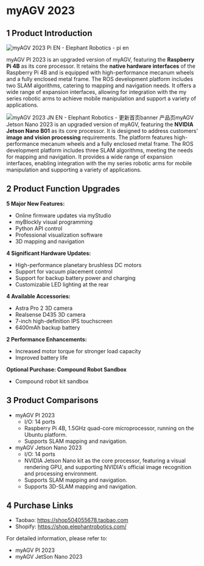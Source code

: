 # myAGV 2023

## 1 Product Introduction

![myAGV 2023 Pi EN - Elephant Robotics - pi en](../../resourse/20-myAgv2023/PI/PI-main.png)

myAGV PI 2023 is an upgraded version of myAGV, featuring the **Raspberry Pi 4B** as its core processor. It retains the **native hardware interfaces** of the Raspberry Pi 4B and is equipped with high-performance mecanum wheels and a fully enclosed metal frame. The ROS development platform includes two SLAM algorithms, catering to mapping and navigation needs. It offers a wide range of expansion interfaces, allowing for integration with the my series robotic arms to achieve mobile manipulation and support a variety of applications.

![myAGV 2023 JN EN - Elephant Robotics - 更新首页banner 产品页](../../resourse/20-myAgv2023/PI/JN-main.png)myAGV Jetson Nano 2023 is an upgraded version of myAGV, featuring the **NVIDIA Jetson Nano B01** as its core processor. It is designed to address customers' **image and vision processing** requirements. The platform features high-performance mecanum wheels and a fully enclosed metal frame. The ROS development platform includes three SLAM algorithms, meeting the needs for mapping and navigation. It provides a wide range of expansion interfaces, enabling integration with the my series robotic arms for mobile manipulation and supporting a variety of applications.

## 2 Product Function Upgrades

**5 Major New Features:**

- Online firmware updates via myStudio
- myBlockly visual programming
- Python API control
- Professional visualization software
- 3D mapping and navigation

**4 Significant Hardware Updates:**

- High-performance planetary brushless DC motors
- Support for vacuum placement control
- Support for backup battery power and charging
- Customizable LED lighting at the rear

**4 Available Accessories:**

- Astra Pro 2 3D camera
- Realsense D435 3D camera
- 7-inch high-definition IPS touchscreen
- 6400mAh backup battery

**2 Performance Enhancements:**

- Increased motor torque for stronger load capacity
- Improved battery life

**Optional Purchase: Compound Robot Sandbox**

- Compound robot kit sandbox
  

## 3 Product Comparisons

- myAGV PI 2023
  - I/O: 14 ports
  - Raspberry Pi 4B, 1.5GHz quad-core microprocessor, running on the Ubuntu platform.
  - Supports SLAM mapping and navigation.
- myAGV Jetson Nano 2023
  - I/O: 14 ports
  - NVIDIA Jetson Nano kit as the core processor, featuring a visual rendering GPU, and supporting NVIDIA's official image recognition and processing environment.
  - Supports SLAM mapping and navigation.
  - Supports 3D-SLAM mapping and navigation.

## 4 **Purchase Links**

- Taobao: https://shop504055678.taobao.com
- Shopify: https://shop.elephantrobotics.com/

For detailed information, please refer to:

- myAGV PI 2023
- myAGV JetSon Nano 2023